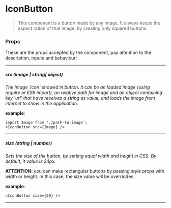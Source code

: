 # IconButton
>This component is a button made by any image. It always keeps the aspect ration of that image, by creating only squared buttons.

### Props
These are the props accepted by the component, pay attention to the description, inputs and behaviour:

---

##### src *(image | string| object)*
*The image 'icon' showed in button. It can be an loaded image (using require or ES6 import), an relative path for image and an object containing key 'url' that have receives a string as value, and loads the image from internet to show in the application*. 

**example**: 
```
import Image from './path-to-image';
<IconButton src={Image} /> 
```
---

##### size *(string | number)*
*Sets the size of the button, by setting equal width and height in CSS. By default, it value is 24px.*

**ATTENTION**: you can make rectangular buttons by passing *style* props with width or height. In this case, the size value will be overridden. 

**example**:
```
<IconButton size={50} /> 
```

---